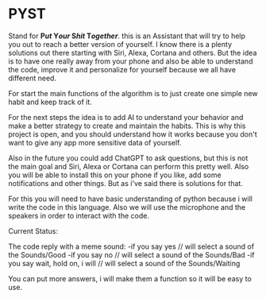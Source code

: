 # PYST
Stand for **P*ut* Y*our* S*hit* T*ogether***. this is an Assistant that will try to help you out to reach a better version of yourself. I know there is a plenty solutions out there starting with Siri, Alexa, Cortana and others. But the idea is to have one really away from your phone and also be able to understand the code, improve it and personalize for yourself because we all have different need.

For start the main functions of the algorithm is to just create one simple new habit and keep track of it.

For the next steps the idea is to add AI to understand your behavior and make a better strategy to create and maintain the habits. This is why this project is open, and you should understand how it works because you don't want to give any app more sensitive data of yourself.

Also in the future you could add ChatGPT to ask questions, but this is not the main goal and Siri, Alexa or Cortana can perform this pretty well. Also you will be able to install this on your phone if you like, add some notifications and other things. But as i've said there is solutions for that.

For this you will need to have basic understanding of python because i will write the code in this language. Also we will use the microphone and the speakers in order to interact with the code.

Current Status:

The code reply with a meme sound:
-if you say yes // will select a sound of the Sounds/Good
-if you say no // will select a sound of the Sounds/Bad
-if you say wait, hold on, i will // will select a sound of the Sounds/Waiting

You can put more answers, i will make them a function so it will be easy to use.
